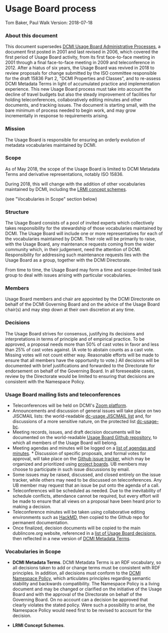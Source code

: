 # Usage Board process

Tom Baker, Paul Walk
Version: 2018-07-18  

### About this document

This document supersedes [DCMI Usage Board Administrative Processes](http://dublincore.org/usage/documents/2006/02/13/process/), a document first posted in 2001 and last revised in 2006, which covered the first period of Usage Board activity, from its first face-to-face meeting in 2001 through a final face-to-face meeting in 2009 and teleconference in 2012.  After a hiatus of six years, the Usage Board was revived in 2018 to review proposals for change submitted by the ISO committee responsible for the draft 15836 Part 2, "DCMI Properties and Classes", and to re-assess DCMI Metadata Terms in light of accumulated practice and implementation experience.  This new Usage Board process must take into account the decline of travel budgets but also the steady improvement of facilities for holding teleconferences, collaboratively editing minutes and other documents, and tracking issues.  The document is starting small, with the bare minimum of process needed to begin work, and may grow incrementally in response to requirements arising.

### Mission

The Usage Board is responsible for ensuring an orderly evolution of metadata vocabularies maintained by DCMI.  

### Scope

As of May 2018, the scope of the Usage Board is limited to DCMI Metadata Terms and derivative representations, notably ISO 15836.

During 2018, this will change with the addition of other vocabularies maintained by DCMI, including the [LRMI concept schemes](http://lrmi.dublincore.org/specifications).

(see "Vocabularies in Scope" section below)

### Structure
The Usage Board consists of a pool of invited experts which collectively takes responsibility for the stewardship of those vocabularies maintained by DCMI. The Usage Board will include one or more representatives for each of the vocabularies maintained by DCMI. Their role will be primarily to raise, with the Usage Board, any maintenance requests coming from the wider community which, in their judgement, need the attention of DCMI. Responsibility for addressing such maintenance requests lies with the Usage Board as a group, together with the DCMI Directorate.

From time to time, the Usage Board may form a time and scope-limited task group to deal with issues arising with particular vocabularies.

### Members

Usage Board members and chair are appointed by the DCMI Directorate on behalf of the DCMI Governing Board and on the advice of the Usage Board chair(s) and may step down at their own discretion at any time.

### Decisions

The Usage Board strives for consensus, justifying its decisions and interpretations in terms of principle and of empirical practice. To be approved, a proposal needs more than 50% of cast votes in favor and less than 25% of cast votes against.  (A vote to abstain counts as a cast vote.  Missing votes will not count either way.  Reasonable efforts will be made to ensure that all members have the opportunity to vote.) All decisions will be documented with brief justifications and forwarded to the Directorate for endorsement on behalf of the Governing Board.  In all foreseeable cases, review by the Directorate would be limited to ensuring that decisions are consistent with the Namespace Policy.

### Usage Board mailing lists and teleconferences

* Teleconferences will be held on DCMI's [Zoom platform](https://zoom.us/).
* Announcements and discussion of general issues will take place on two JISCMAIL lists: the world-readable [dc-usage JISCMAIL list](http://www.jiscmail.ac.uk/lists/dc-usage.html) and, for discussions of a more sensitive nature, on the protected list [dc-usage-bc](http://www.jiscmail.ac.uk/lists/dc-usage-bc.html).
* Meeting records, issues, and draft decision documents will be documented on the world-readable [Usage Board Github repository](https://github.com/dcmi/usage), to which all members of the Usage Board will belong.
* Meeting agendas and minutes will be logged on a [list of agendas and minutes](https://github.com/dcmi/usage/blob/master/minutes/index.md).  * Discussion of specific proposals, and formal votes for approval, will take place on the [Github issue tracker](https://github.com/dcmi/usage/issues), which may be organized and prioritized using [project boards](https://help.github.com/articles/about-project-boards/).  UB members may choose to participate in such issue discussions by email.
* Some issues may be raised, discussed, and closed entirely on the issue tracker, while others may need to be discussed on teleconferences.  Any UB member may request that an issue be put onto the agenda of a call.
* Teleconferences will be scheduled as needed.  Due to the inevitability of schedule conflicts, attendance cannot be required, but every effort will be made to ensure that all views on a proposal have been heard prior to making a decision.
* Teleconference minutes will be taken using collaborative editing environments such as [HackMD](http://hackmd.io), then copied to the Github repo for permanent documentation.
* Once finalized, decision documents will be copied to the main dublincore.org website, referenced in a [list of Usage Board decisions](http://dublincore.org/usage/decisions), then reflected in a new version of [DCMI Metadata Terms](http://dublincore.org/documents/dcmi-terms/).


### Vocabularies in Scope

* __DCMI Metadata Terms__.  DCMI Metadata Terms is an RDF vocabulary, so all decisions taken to add or change terms must be consistent with RDF principles.  In addition, all decisions must conform to the [DCMI Namespace Policy](http://dublincore.org/documents/dcmi-namespace), which articulates principles regarding semantic stability and backwards compatibility.  The Namespace Policy is a living document and may be changed or clarified on the initiative of the Usage Board and with the approval of the Directorate on behalf of the Governing Board.  On no account can a decision be approved that clearly violates the stated policy.  Were such a possibility to arise, the Namespace Policy would need first to be revised to account for the decision.

* __LRMI Concept Schemes__.


